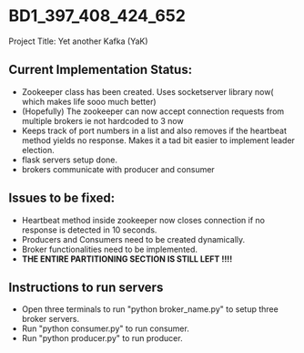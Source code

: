 # BD1_397_408_424_652
Project Title: Yet another Kafka (YaK)
## Current Implementation Status:
* Zookeeper class has been created. Uses socketserver library now( which makes life sooo much better)
* (Hopefully) The zookeeper can now accept connection requests from multiple brokers ie not hardcoded to 3 now
* Keeps track of port numbers in a list and also removes if the heartbeat method yields no response. Makes it a tad bit easier to implement leader election.
* flask servers setup done.
* brokers communicate with producer and consumer

## Issues to be fixed:
* Heartbeat method inside zookeeper now closes connection if no response is detected in 10 seconds. 
* Producers and Consumers need to be created dynamically.
* Broker functionalities need to be implemented.
* **THE ENTIRE PARTITIONING SECTION IS STILL LEFT !!!!**


## Instructions to run servers
* Open three terminals to run "python broker_name.py" to setup three broker servers.
* Run "python consumer.py" to run consumer.
* Run "python producer.py" to run producer.
